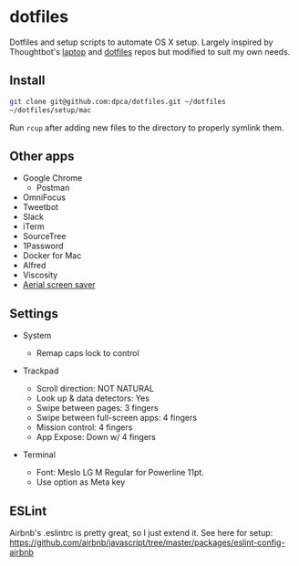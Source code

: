 # dotfiles

Dotfiles and setup scripts to automate OS X setup. Largely inspired by
Thoughtbot's [laptop](https://github.com/thoughtbot/laptop) and
[dotfiles](https://github.com/thoughtbot/dotfiles) repos but modified to suit
my own needs.

## Install

```bash
git clone git@github.com:dpca/dotfiles.git ~/dotfiles
~/dotfiles/setup/mac
```

Run `rcup` after adding new files to the directory to properly symlink them.

## Other apps

* Google Chrome
  * Postman
* OmniFocus
* Tweetbot
* Slack
* iTerm
* SourceTree
* 1Password
* Docker for Mac
* Alfred
* Viscosity
* [Aerial screen saver](https://github.com/JohnCoates/Aerial)

## Settings

* System
  * Remap caps lock to control

* Trackpad
  * Scroll direction: NOT NATURAL
  * Look up & data detectors: Yes
  * Swipe between pages: 3 fingers
  * Swipe between full-screen apps: 4 fingers
  * Mission control: 4 fingers
  * App Expose: Down w/ 4 fingers

* Terminal
  * Font: Meslo LG M Regular for Powerline 11pt.
  * Use option as Meta key

## ESLint

Airbnb's .eslintrc is pretty great, so I just extend it. See here for setup:
https://github.com/airbnb/javascript/tree/master/packages/eslint-config-airbnb
